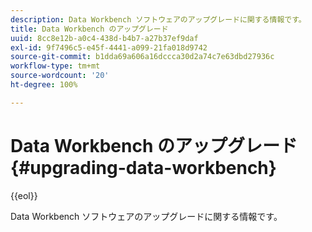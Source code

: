 ```yaml
---
description: Data Workbench ソフトウェアのアップグレードに関する情報です。
title: Data Workbench のアップグレード
uuid: 8cc8e12b-a0c4-438d-b4b7-a27b37ef9daf
exl-id: 9f7496c5-e45f-4441-a099-21fa018d9742
source-git-commit: b1dda69a606a16dccca30d2a74c7e63dbd27936c
workflow-type: tm+mt
source-wordcount: '20'
ht-degree: 100%

---
```


# Data Workbench のアップグレード{#upgrading-data-workbench}

{{eol}}

Data Workbench ソフトウェアのアップグレードに関する情報です。
